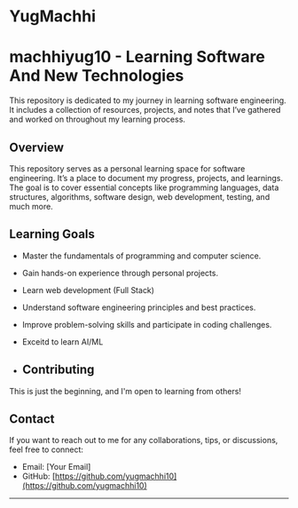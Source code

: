 # YugMachhi
# machhiyug10 - Learning Software And New Technologies

 This repository is dedicated to my journey in learning software engineering. It includes a collection of resources, projects, and notes that I’ve gathered and worked on throughout my learning process.

## Overview

This repository serves as a personal learning space for software engineering. It’s a place to document my progress, projects, and learnings. The goal is to cover essential concepts like programming languages, data structures, algorithms, software design, web development, testing, and much more.

## Learning Goals

- Master the fundamentals of programming and computer science.
- Gain hands-on experience through personal projects.
- Learn web development (Full Stack)
- Understand software engineering principles and best practices.
- Improve problem-solving skills and participate in coding challenges.
- Exceitd to learn AI/ML


- ## Contributing

This is just the beginning, and I'm open to learning from others! 

## Contact

If you want to reach out to me for any collaborations, tips, or discussions, feel free to connect:

- Email: [Your Email]
- GitHub: [https://github.com/yugmachhi10](https://github.com/yugmachhi10)

---

